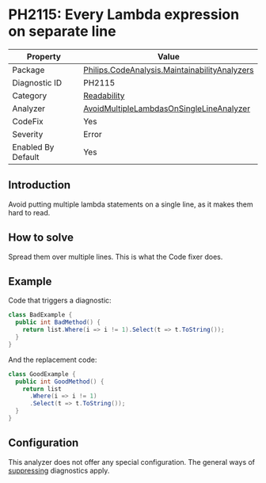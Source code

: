 # PH2115: Every Lambda expression on separate line

| Property | Value  |
|--|--|
| Package | [Philips.CodeAnalysis.MaintainabilityAnalyzers](https://www.nuget.org/packages/Philips.CodeAnalysis.MaintainabilityAnalyzers) |
| Diagnostic ID | PH2115 |
| Category  | [Readability](../Readability.md) |
| Analyzer | [AvoidMultipleLambdasOnSingleLineAnalyzer](https://github.com/philips-software/roslyn-analyzers/blob/master/Philips.CodeAnalysis.MaintainabilityAnalyzers/Readability/AvoidMultipleLambdasOnSingleLineAnalyzer.cs)
| CodeFix  | Yes |
| Severity | Error |
| Enabled By Default | Yes |

## Introduction

Avoid putting multiple lambda statements on a single line, as it makes them hard to read. 

## How to solve

Spread them over multiple lines. This is what the Code fixer does.

## Example

Code that triggers a diagnostic:
``` cs
class BadExample {
  public int BadMethod() {
    return list.Where(i => i != 1).Select(t => t.ToString());
  }
}
```

And the replacement code:
``` cs
class GoodExample {
  public int GoodMethod() {
    return list
      .Where(i => i != 1)
      .Select(t => t.ToString());
  }
}
```

## Configuration

This analyzer does not offer any special configuration. The general ways of [suppressing](https://learn.microsoft.com/en-us/dotnet/fundamentals/code-analysis/suppress-warnings) diagnostics apply.

